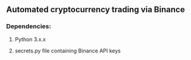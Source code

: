 ## Automated cryptocurrency trading via Binance

### Dependencies:

1. Python 3.x.x

2. secrets.py file containing Binance API keys 
